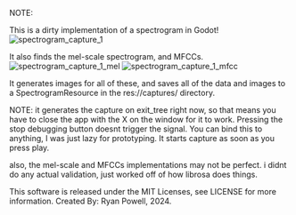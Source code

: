 NOTE:

This is a dirty implementation of a spectrogram in Godot!
![spectrogram_capture_1](https://github.com/InfernalWAVE/GD_Spectrogram/assets/48569884/11e2e1cb-259a-41a7-87f9-a45b5e157df3)

It also finds the mel-scale spectrogram, and MFCCs.
![spectrogram_capture_1_mel](https://github.com/InfernalWAVE/GD_Spectrogram/assets/48569884/34e787b8-f0d8-457c-87f2-3b7f5c2220e3)
![spectrogram_capture_1_mfcc](https://github.com/InfernalWAVE/GD_Spectrogram/assets/48569884/5163d401-e736-4b4b-85f3-3e0f41cebb4a)

It generates images for all of these, and saves all of the data and images to a SpectrogramResource in the res://captures/ directory.

NOTE: 
it generates the capture on exit_tree right now, so that means you have to close the app with the X on the window for it to work. Pressing the stop debugging button doesnt trigger the signal. You can bind this to anything, I was just lazy for prototyping. It starts capture as soon as you press play.

also, the mel-scale and MFCCs implementations may not be perfect. i didnt do any actual validation, just worked off of how librosa does things.


This software is released under the MIT Licenses, see LICENSE for more information.
Created By: Ryan Powell, 2024.

